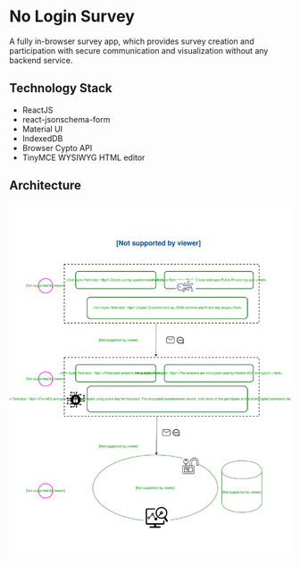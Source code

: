 # No Login Survey
A fully in-browser survey app, which provides survey creation and participation with secure communication and visualization without any backend service.

## Technology Stack
* ReactJS
* react-jsonschema-form
* Material UI
* IndexedDB
* Browser Cypto API
* TinyMCE WYSIWYG HTML editor 

## Architecture
![Architecture Diagram](./nls-arch.svg)


